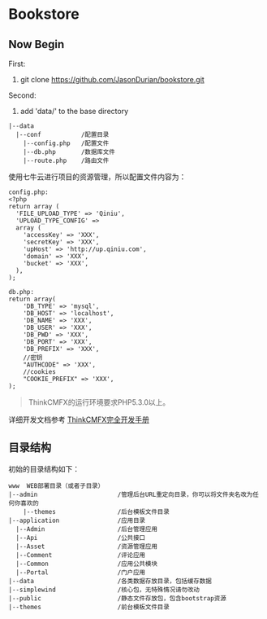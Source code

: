 Bookstore
===============

## Now Begin

First:
1. git clone https://github.com/JasonDurian/bookstore.git

Second:
1. add 'data/' to the base directory

~~~
|--data							
  |--conf           /配置目录
    |--config.php   /配置文件
    |--db.php       /数据库文件
    |--route.php    /路由文件
~~~

使用七牛云进行项目的资源管理，所以配置文件内容为：

~~~
config.php:
<?php	
return array (
  'FILE_UPLOAD_TYPE' => 'Qiniu',
  'UPLOAD_TYPE_CONFIG' => 
  array (
    'accessKey' => 'XXX',
    'secretKey' => 'XXX',
    'upHost' => 'http://up.qiniu.com',
    'domain' => 'XXX',
    'bucket' => 'XXX',
  ),
);
~~~

~~~
db.php:
return array(
    'DB_TYPE' => 'mysql',
    'DB_HOST' => 'localhost',
    'DB_NAME' => 'XXX',
    'DB_USER' => 'XXX',
    'DB_PWD' => 'XXX',
    'DB_PORT' => 'XXX',
    'DB_PREFIX' => 'XXX',
    //密钥
    "AUTHCODE" => 'XXX',
    //cookies
    "COOKIE_PREFIX" => 'XXX',
);
~~~

> ThinkCMFX的运行环境要求PHP5.3.0以上。

详细开发文档参考 [ThinkCMFX完全开发手册](http://www.thinkcmf.com/docs/cmfx/)

## 目录结构

初始的目录结构如下：

~~~
www  WEB部署目录（或者子目录）
|--admin                      /管理后台URL重定向目录，你可以将文件夹名改为任何你喜欢的
    |--themes                 /后台模板文件目录
|--application                /应用目录 
  |--Admin                    /后台管理应用
  |--Api                      /公共接口
  |--Asset                    /资源管理应用
  |--Comment                  /评论应用
  |--Common                   /应用公共模块
  |--Portal                   /门户应用
|--data                       /各类数据存放目录，包括缓存数据
|--simplewind                 /核心包，无特殊情况请勿改动
|--public                     /静态文件存放包，包含bootstrap资源
|--themes                     /前台模板文件目录
~~~
